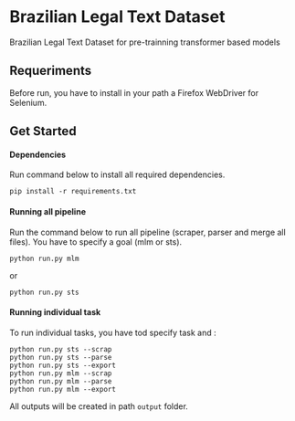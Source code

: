 # Brazilian Legal Text Dataset
Brazilian Legal Text Dataset for pre-trainning transformer based models

## Requeriments
Before run, you have to install in your path a Firefox WebDriver for Selenium.

## Get Started

#### Dependencies
Run command below to install all required dependencies.

```shell
pip install -r requirements.txt
```

#### Running all pipeline
Run the command below to run all pipeline (scraper, parser and merge all files). 
You have to specify a goal (mlm or sts).

```shell
python run.py mlm
```

or 

```shell
python run.py sts
```

#### Running individual task
To run individual tasks, you have tod specify task and :

```shell
python run.py sts --scrap
python run.py sts --parse
python run.py sts --export
python run.py mlm --scrap
python run.py mlm --parse
python run.py mlm --export
```

All outputs will be created in path `output` folder.
